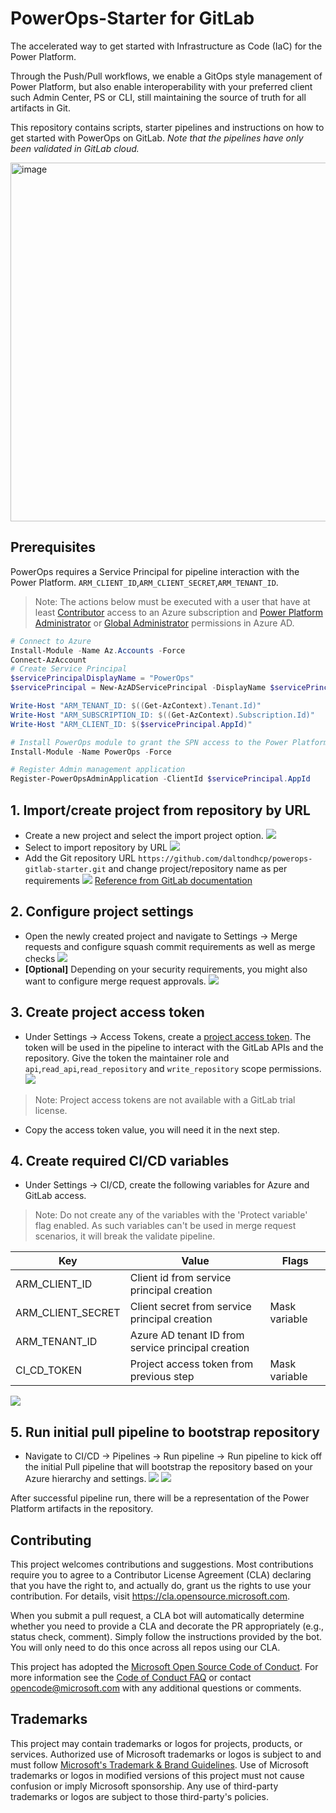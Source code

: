 # PowerOps-Starter for GitLab

The accelerated way to get started with Infrastructure as Code (IaC) for the Power Platform.

Through the Push/Pull workflows, we enable a GitOps style management of Power Platform, but also enable interoperability with your preferred client such Admin Center, PS or CLI, still maintaining the source of truth for all artifacts in Git.

This repository contains scripts, starter pipelines and instructions on how to get started with PowerOps on GitLab.
*Note that the pipelines have only been validated in GitLab cloud.*

<img width="574" alt="image" src="https://user-images.githubusercontent.com/16622613/182624806-3ce7db18-db4c-477d-811e-efbc28a1d301.png">

## Prerequisites

PowerOps requires a Service Principal for pipeline interaction with the Power Platform. `ARM_CLIENT_ID`,`ARM_CLIENT_SECRET`,`ARM_TENANT_ID`.

> Note: The actions below must be executed with a user that have at least [Contributor](https://docs.microsoft.com/en-us/azure/role-based-access-control/built-in-roles#contributor) access to an Azure subscription and [Power Platform Administrator](https://docs.microsoft.com/en-us/power-platform/admin/use-service-admin-role-manage-tenant#power-platform-administrator) or [Global Administrator](https://docs.microsoft.com/en-us/azure/active-directory/roles/permissions-reference#global-administrator) permissions in Azure AD.

```powershell
# Connect to Azure
Install-Module -Name Az.Accounts -Force
Connect-AzAccount
# Create Service Principal
$servicePrincipalDisplayName = "PowerOps"
$servicePrincipal = New-AzADServicePrincipal -DisplayName $servicePrincipalDisplayName

Write-Host "ARM_TENANT_ID: $((Get-AzContext).Tenant.Id)"
Write-Host "ARM_SUBSCRIPTION_ID: $((Get-AzContext).Subscription.Id)"
Write-Host "ARM_CLIENT_ID: $($servicePrincipal.AppId)"

# Install PowerOps module to grant the SPN access to the Power Platform
Install-Module -Name PowerOps -Force

# Register Admin management application
Register-PowerOpsAdminApplication -ClientId $servicePrincipal.AppId
```

## 1. Import/create project from repository by URL

- Create a new project and select the import project option.
![](./media/gitlab_import_1.png)
- Select to import repository by URL
![](./media/gitlab_import_2.png)
- Add the Git repository URL `https://github.com/daltondhcp/powerops-gitlab-starter.git` and change project/repository name as per requirements
![](./media/gitlab_import_3.png)
[Reference from GitLab documentation](https://docs.gitlab.com/ee/user/project/import/repo_by_url.html)

## 2. Configure project settings

- Open the newly created project and navigate to Settings -> Merge requests and configure squash commit requirements as well as merge checks
![](./media/gitlab_project_1.png)
- **[Optional]** Depending on your security requirements, you might also want to configure merge request approvals.
![](./media/gitlab_project_2.png)

## 3. Create project access token

- Under Settings -> Access Tokens, create a [project access token](https://docs.gitlab.com/ee/user/project/settings/project_access_tokens.html#create-a-project-access-token).
The token will be used in the pipeline to interact with the GitLab APIs and the repository. Give the token the maintainer role and `api`,`read_api`,`read_repository` and `write_repository` scope permissions.
![](./media/gitlab_token_1.png)

 > Note: Project access tokens are not available with a GitLab trial license.

- Copy the access token value, you will need it in the next step.

## 4. Create required CI/CD variables

- Under Settings -> CI/CD, create the following variables for Azure and GitLab access.

> Note: Do not create any of the variables with the 'Protect variable' flag enabled. As such variables can't be used in merge request scenarios, it will break the validate pipeline.

| Key | Value | Flags |
| --- | ---| ---|
|ARM_CLIENT_ID| Client id from service principal creation| |
|ARM_CLIENT_SECRET| Client secret from service principal creation| Mask variable |
|ARM_TENANT_ID| Azure AD tenant ID from service principal creation | |
|CI_CD_TOKEN| Project access token from previous step | Mask variable |

![](./media/gitlab_cicd_variables.png)

## 5. Run initial pull pipeline to bootstrap repository

- Navigate to CI/CD -> Pipelines -> Run pipeline -> Run pipeline to kick off the initial Pull pipeline that will bootstrap the repository based on your Azure hierarchy and settings.
![](./media/gitlab_run_boostrap_1.png)
![](./media/gitlab_run_boostrap_2.png)

After successful pipeline run, there will be a representation of the Power Platform artifacts in the repository. 

## Contributing

This project welcomes contributions and suggestions.  Most contributions require you to agree to a
Contributor License Agreement (CLA) declaring that you have the right to, and actually do, grant us
the rights to use your contribution. For details, visit <https://cla.opensource.microsoft.com>.

When you submit a pull request, a CLA bot will automatically determine whether you need to provide
a CLA and decorate the PR appropriately (e.g., status check, comment). Simply follow the instructions
provided by the bot. You will only need to do this once across all repos using our CLA.

This project has adopted the [Microsoft Open Source Code of Conduct](https://opensource.microsoft.com/codeofconduct/).
For more information see the [Code of Conduct FAQ](https://opensource.microsoft.com/codeofconduct/faq/) or
contact [opencode@microsoft.com](mailto:opencode@microsoft.com) with any additional questions or comments.

## Trademarks

This project may contain trademarks or logos for projects, products, or services. Authorized use of Microsoft
trademarks or logos is subject to and must follow
[Microsoft's Trademark & Brand Guidelines](https://www.microsoft.com/en-us/legal/intellectualproperty/trademarks/usage/general).
Use of Microsoft trademarks or logos in modified versions of this project must not cause confusion or imply Microsoft sponsorship.
Any use of third-party trademarks or logos are subject to those third-party's policies.
